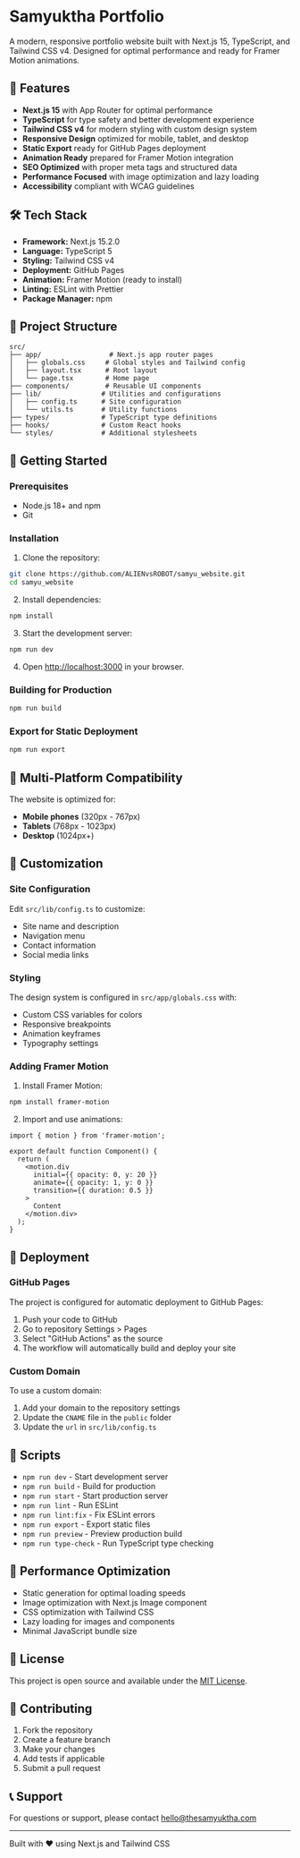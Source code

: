 # Samyuktha Portfolio

A modern, responsive portfolio website built with Next.js 15, TypeScript, and Tailwind CSS v4. Designed for optimal performance and ready for Framer Motion animations.

## 🚀 Features

- **Next.js 15** with App Router for optimal performance
- **TypeScript** for type safety and better development experience
- **Tailwind CSS v4** for modern styling with custom design system
- **Responsive Design** optimized for mobile, tablet, and desktop
- **Static Export** ready for GitHub Pages deployment
- **Animation Ready** prepared for Framer Motion integration
- **SEO Optimized** with proper meta tags and structured data
- **Performance Focused** with image optimization and lazy loading
- **Accessibility** compliant with WCAG guidelines

## 🛠️ Tech Stack

- **Framework:** Next.js 15.2.0
- **Language:** TypeScript 5
- **Styling:** Tailwind CSS v4
- **Deployment:** GitHub Pages
- **Animation:** Framer Motion (ready to install)
- **Linting:** ESLint with Prettier
- **Package Manager:** npm

## 📁 Project Structure

```
src/
├── app/                 # Next.js app router pages
│   ├── globals.css     # Global styles and Tailwind config
│   ├── layout.tsx      # Root layout
│   └── page.tsx        # Home page
├── components/         # Reusable UI components
├── lib/               # Utilities and configurations
│   ├── config.ts      # Site configuration
│   └── utils.ts       # Utility functions
├── types/             # TypeScript type definitions
├── hooks/             # Custom React hooks
└── styles/            # Additional stylesheets
```

## 🚀 Getting Started

### Prerequisites

- Node.js 18+ and npm
- Git

### Installation

1. Clone the repository:

```bash
git clone https://github.com/ALIENvsROBOT/samyu_website.git
cd samyu_website
```

2. Install dependencies:

```bash
npm install
```

3. Start the development server:

```bash
npm run dev
```

4. Open [http://localhost:3000](http://localhost:3000) in your browser.

### Building for Production

```bash
npm run build
```

### Export for Static Deployment

```bash
npm run export
```

## 📱 Multi-Platform Compatibility

The website is optimized for:

- **Mobile phones** (320px - 767px)
- **Tablets** (768px - 1023px)
- **Desktop** (1024px+)

## 🎨 Customization

### Site Configuration

Edit `src/lib/config.ts` to customize:

- Site name and description
- Navigation menu
- Contact information
- Social media links

### Styling

The design system is configured in `src/app/globals.css` with:

- Custom CSS variables for colors
- Responsive breakpoints
- Animation keyframes
- Typography settings

### Adding Framer Motion

1. Install Framer Motion:

```bash
npm install framer-motion
```

2. Import and use animations:

```tsx
import { motion } from 'framer-motion';

export default function Component() {
  return (
    <motion.div
      initial={{ opacity: 0, y: 20 }}
      animate={{ opacity: 1, y: 0 }}
      transition={{ duration: 0.5 }}
    >
      Content
    </motion.div>
  );
}
```

## 🚀 Deployment

### GitHub Pages

The project is configured for automatic deployment to GitHub Pages:

1. Push your code to GitHub
2. Go to repository Settings > Pages
3. Select "GitHub Actions" as the source
4. The workflow will automatically build and deploy your site

### Custom Domain

To use a custom domain:

1. Add your domain to the repository settings
2. Update the `CNAME` file in the `public` folder
3. Update the `url` in `src/lib/config.ts`

## 📝 Scripts

- `npm run dev` - Start development server
- `npm run build` - Build for production
- `npm run start` - Start production server
- `npm run lint` - Run ESLint
- `npm run lint:fix` - Fix ESLint errors
- `npm run export` - Export static files
- `npm run preview` - Preview production build
- `npm run type-check` - Run TypeScript type checking

## 🎯 Performance Optimization

- Static generation for optimal loading speeds
- Image optimization with Next.js Image component
- CSS optimization with Tailwind CSS
- Lazy loading for images and components
- Minimal JavaScript bundle size

## 📄 License

This project is open source and available under the [MIT License](LICENSE).

## 🤝 Contributing

1. Fork the repository
2. Create a feature branch
3. Make your changes
4. Add tests if applicable
5. Submit a pull request

## 📞 Support

For questions or support, please contact hello@thesamyuktha.com

---

Built with ❤️ using Next.js and Tailwind CSS